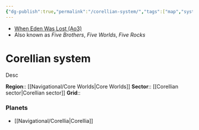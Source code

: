 ```yaml
---
{"dg-publish":true,"permalink":"/corellian-system/","tags":["map","system","unfinished"]}
---
```


- [When Eden Was Lost (Ao3)](https://archiveofourown.org/works/19334440/chapters/45992584)
- Also known as *Five Brothers*, *Five Worlds*, *Five Rocks*
# Corellian system

Desc

**Region**::  [[Navigational/Core Worlds\|Core Worlds]]
**Sector**::  [[Corellian sector\|Corellian sector]]
**Grid**::  

### Planets
- [[Navigational/Corellia\|Corellia]]
